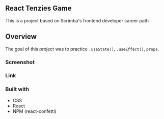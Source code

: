 ## React Tenzies Game

This is a project based on Scrimba's frontend developer career path

## Overview

The goal of this project was to practice `.useState()`, `.useEffect()`, `props`.

### Screenshot



### Link 



### Built with 

- CSS
- React
- NPM (react-confetti)

